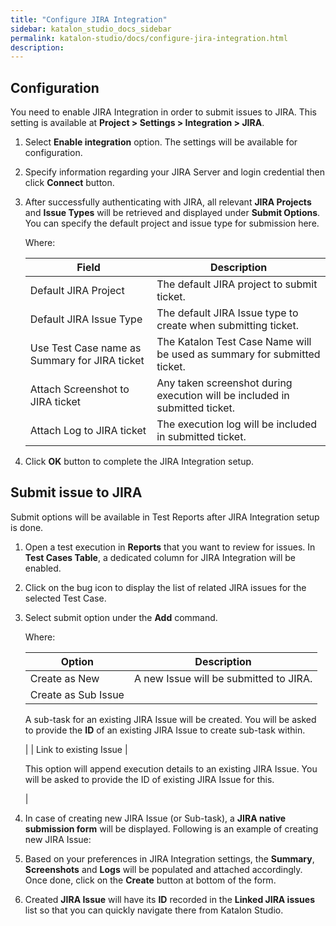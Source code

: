 ```yaml
---
title: "Configure JIRA Integration" 
sidebar: katalon_studio_docs_sidebar
permalink: katalon-studio/docs/configure-jira-integration.html 
description: 
---
```

Configuration
-------------

You need to enable JIRA Integration in order to submit issues to JIRA. This setting is available at **Project > Settings > Integration > JIRA**.

1.  Select **Enable integration** option. The settings will be available for configuration.  
      
    
2.  Specify information regarding your JIRA Server and login credential then click **Connect** button.  
      
    
3.  After successfully authenticating with JIRA, all relevant **JIRA Projects** and **Issue Types** will be retrieved and displayed under **Submit Options**. You can specify the default project and issue type for submission here.   
      
    Where:
    
    | Field | Description |
    | --- | --- |
    | Default JIRA Project | The default JIRA project to submit ticket. |
    | Default JIRA Issue Type | The default JIRA Issue type to create when submitting ticket. |
    | Use Test Case name as Summary for JIRA ticket | The Katalon Test Case Name will be used as summary for submitted ticket. |
    | Attach Screenshot to JIRA ticket | Any taken screenshot during execution will be included in submitted ticket. |
    | Attach Log to JIRA ticket | The execution log will be included in submitted ticket. |
    
4.  Click **OK** button to complete the JIRA Integration setup.
    

Submit issue to JIRA
--------------------

Submit options will be available in Test Reports after JIRA Integration setup is done.

1.  Open a test execution in **Reports** that you want to review for issues. In **Test Cases Table**, a dedicated column for JIRA Integration will be enabled.  
      
      
    
2.  Click on the bug icon to display the list of related JIRA issues for the selected Test Case.  
      
      
    
3.  Select submit option under the **Add** command.  
    
    Where:
    
    | Option | Description |
    | --- | --- |
    | Create as New | A new Issue will be submitted to JIRA. |
    | Create as Sub Issue | 
    A sub-task for an existing JIRA Issue will be created. You will be asked to provide the **ID** of an existing JIRA Issue to create sub-task within.
    
    
    
     |
    | Link to existing Issue | 
    
    This option will append execution details to an existing JIRA Issue. You will be asked to provide the ID of existing JIRA Issue for this.
    
    
    
     |
    
4.  In case of creating new JIRA Issue (or Sub-task), a **JIRA native submission form** will be displayed. Following is an example of creating new JIRA Issue:  
      
      
    
5.  Based on your preferences in JIRA Integration settings, the **Summary**, **Screenshots** and **Logs** will be populated and attached accordingly. Once done, click on the **Create** button at bottom of the form.  
      
    
6.  Created **JIRA Issue** will have its **ID** recorded in the **Linked JIRA issues** list so that you can quickly navigate there from Katalon Studio.